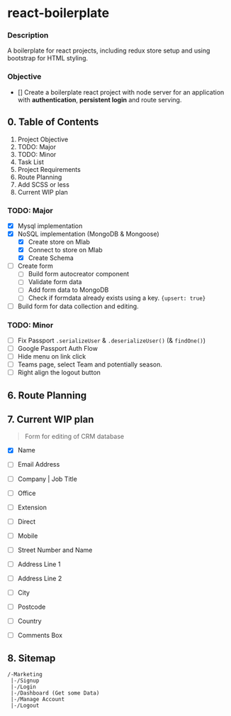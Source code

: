 # react-boilerplate
### Description
A boilerplate for react projects, including redux store setup and using bootstrap for HTML styling.

### Objective
- [] Create a boilerplate react project with node server for an application with **authentication**, **persistent login** and route serving.

## 0. Table of Contents
1. Project Objective
2. TODO: Major
3. TODO: Minor
4. Task List
5. Project Requirements
6. Route Planning
7. Add SCSS or less
8. Current WIP plan

### TODO: Major
- [x] Mysql implementation
- [x] NoSQL implementation (MongoDB & Mongoose)
  - [x] Create store on Mlab
  - [x] Connect to store on Mlab
  - [x] Create Schema
- [ ] Create form 
  - [ ] Build form autocreator component
  - [ ] Validate form data
  - [ ] Add form data to MongoDB
  - [ ] Check if formdata already exists using a key. `{upsert: true}`
 - [ ] Build form for data collection and editing.

### TODO: Minor
- [ ] Fix Passport `.serializeUser` & `.deserializeUser()` (& `findOne()`) 
- [ ] Google Passport Auth Flow
- [ ] Hide menu on link click
- [ ] Teams page, select Team and potentially season.
- [ ] Right align the logout button

## 6. Route Planning

## 7. Current WIP plan
> Form for editing of CRM database
- [X] Name
- [ ] Email Address
- [ ] Company | Job Title
- [ ] Office
- [ ] Extension
- [ ] Direct
- [ ] Mobile
- [ ] Street Number and Name
- [ ] Address Line 1
- [ ] Address Line 2
- [ ] City
- [ ] Postcode
- [ ] Country
- [ ] Comments Box
 


## 8. Sitemap
```
/-Marketing
 |-/Signup
 |-/Login
 |-/Dashboard (Get some Data)
 |-/Manage Account
 |-/Logout
```
 
